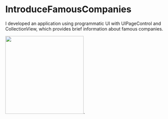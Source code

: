 # IntroduceFamousCompanies
I developed an application using programmatic UI with UIPageControl and CollectionView, which provides brief information about famous companies.


<img src="https://user-images.githubusercontent.com/114837272/213926392-eda8946d-a6eb-4bb2-a643-90bd2f7d7a82.mp4" width="245"/>.



